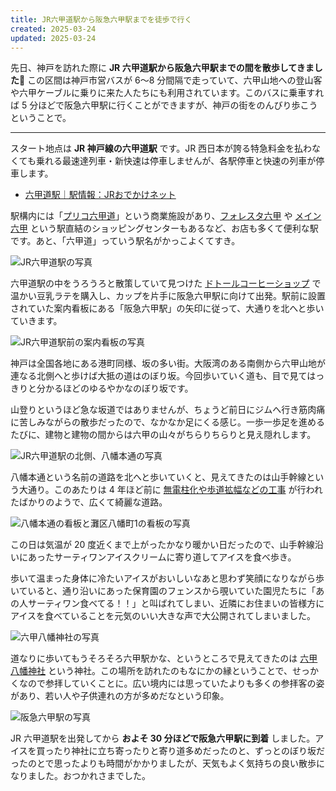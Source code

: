 ```yaml
---
title: JR六甲道駅から阪急六甲駅までを徒歩で行く
created: 2025-03-24
updated: 2025-03-24
---
```


先日、神戸を訪れた際に **JR 六甲道駅から阪急六甲駅までの間を散歩してきました🚶** この区間は神戸市営バスが 6～8 分間隔で走っていて、六甲山地への登山客や六甲ケーブルに乗りに来た人たちにも利用されています。このバスに乗車すれば 5 分ほどで阪急六甲駅に行くことができますが、神戸の街をのんびり歩こうということで。

---

スタート地点は **JR 神戸線の六甲道駅** です。JR 西日本が誇る特急料金を払わなくても乗れる最速達列車・新快速は停車しませんが、各駅停車と快速の列車が停車します。

- [六甲道駅｜駅情報：JRおでかけネット](https://www.jr-odekake.net/eki/top?id=0610140)

駅構内には「[プリコ六甲道](https://www.jrw-urban.co.jp/plico-rokkomichi)」という商業施設があり、[フォレスタ六甲](https://forestarokko.com/) や [メイン六甲](https://www.meinrokko.com/) という駅直結のショッピングセンターもあるなど、お店も多くて便利な駅です。あと、「六甲道」っていう駅名がかっこよくてすき。

![JR六甲道駅の写真](3b236ad9-9ebe-40f0-2dcb-2f16c03c9c00)

六甲道駅の中をうろうろと散策していて見つけた [ドトールコーヒーショップ](https://www.doutor.co.jp/dcs/) で温かい豆乳ラテを購入し、カップを片手に阪急六甲駅に向けて出発。駅前に設置されていた案内看板にある「阪急六甲駅」の矢印に従って、大通りを北へと歩いていきます。

![JR六甲道駅前の案内看板の写真](75b5c568-b39d-40f7-60f6-dd541df20100)

神戸は全国各地にある港町同様、坂の多い街。大阪湾のある南側から六甲山地が連なる北側へと歩けば大抵の道はのぼり坂。今回歩いていく道も、目で見てはっきりと分かるほどのゆるやかなのぼり坂です。

山登りというほど急な坂道ではありませんが、ちょうど前日にジムへ行き筋肉痛に苦しみながらの散歩だったので、なかなか足にくる感じ。一歩一歩足を進めるたびに、建物と建物の間からは六甲の山々がちらりちらりと見え隠れします。

![JR六甲道駅の北側、八幡本通の写真](ff338d9b-27be-4e7b-961f-b07f0c70b600)

八幡本通という名前の道路を北へと歩いていくと、見えてきたのは山手幹線という大通り。このあたりは 4 年ほど前に [無電柱化や歩道拡幅などの工事](https://www.city.kobe.lg.jp/a59714/shise/kekaku/kensetsukyoku/avenue/yamatekansen.html) が行われたばかりのようで、広くて綺麗な道路。

![八幡本通の看板と灘区八幡町1の看板の写真](ff55770b-83fe-4a4d-db9c-b86361251a00)

この日は気温が 20 度近くまで上がったかなり暖かい日だったので、山手幹線沿いにあったサーティワンアイスクリームに寄り道してアイスを食べ歩き。

歩いて温まった身体に冷たいアイスがおいしいなあと思わず笑顔になりながら歩いていると、通り沿いにあった保育園のフェンスから覗いていた園児たちに「あの人サーティワン食べてる！！」と叫ばれてしまい、近隣にお住まいの皆様方にアイスを食べていることを元気のいい大きな声で大公開されてしまいました。

![六甲八幡神社の写真](6c4f9e23-f8be-4104-932e-7db9df6afe00)

道なりに歩いてもうそろそろ六甲駅かな、というところで見えてきたのは [六甲八幡神社](https://www.rokko.or.jp/) という神社。この場所を訪れたのもなにかの縁ということで、せっかくなので参拝していくことに。広い境内には思っていたよりも多くの参拝客の姿があり、若い人や子供連れの方が多めだなという印象。

![阪急六甲駅の写真](0d5b96a5-338a-4e22-ccc3-f792ed850600)

JR 六甲道駅を出発してから **およそ 30 分ほどで阪急六甲駅に到着** しました。アイスを買ったり神社に立ち寄ったりと寄り道多めだったのと、ずっとのぼり坂だったのとで思ったよりも時間がかかりましたが、天気もよく気持ちの良い散歩になりました。おつかれさまでした。
